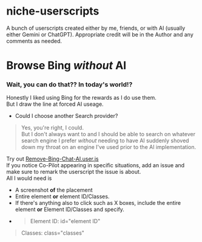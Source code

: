 # niche-userscripts
A bunch of userscripts created either by me, friends, or with AI (usually either Gemini or ChatGPT). Appropriate credit will be in the Author and any comments as needed.

# Browse Bing *without* AI
### Wait, you can do that?? In today's world!?
Honestly I liked using Bing for the rewards as I do use them.   
But I draw the line at forced AI useage.    
* Could I choose another Search provider?   
> Yes, you're right, I could.    
  But I don't always want to and I should be able to search on      whatever search engine I prefer *without* needing to have AI      suddenly shoved down my throat on an engine I've used prior to    the AI implementation.    

Try out [Remove-Bing-Chat-AI.user.js](https://github.com/Jakesta13/niche-userscripts/blob/main/Microsoft%20Sites/Remove-Bing-Chat-AI.user.js)    
If you notice Co-Pilot appearing in specific situations, add an issue and make sure to remark the userscript the issue is about.    
All I would need is     
* A screenshot **of** the placement    
* Entire element **or** element ID/Classes.
* If there's anything also to click such as X boxes, include the entire element **or** Element ID/Classes and specify.     
* > Element ID: id="element ID"    
 > Classes: class="classes"